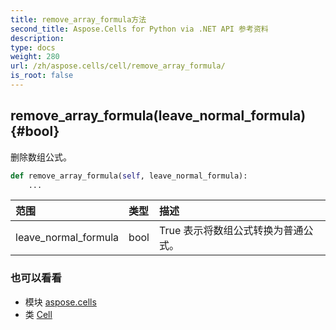 ```yaml
---
title: remove_array_formula方法
second_title: Aspose.Cells for Python via .NET API 参考资料
description:
type: docs
weight: 280
url: /zh/aspose.cells/cell/remove_array_formula/
is_root: false
---
```

##  remove_array_formula(leave_normal_formula) {#bool}
删除数组公式。



```python
def remove_array_formula(self, leave_normal_formula):
    ...
```


|范围|类型|描述|
| :- | :- | :- |
| leave_normal_formula | bool | True 表示将数组公式转换为普通公式。|



### 也可以看看
* 模块 [aspose.cells](../../)
* 类 [Cell](/cells/python-net/zh/aspose.cells/cell)

